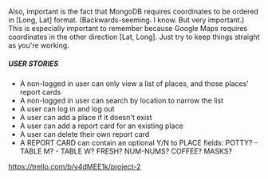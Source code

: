 Also, important is the fact that MongoDB requires coordinates to be ordered in [Long, Lat] format. (Backwards-seeming. I know. But very important.) This is especially important to remember because Google Maps requires coordinates in the other direction [Lat, Long]. Just try to keep things straight as you're working.

##### USER STORIES

- A non-logged in user can only view a list of places, and those places' report cards
- A non-logged in user can search by location to narrow the list
- A user can log in and log out
- A user can add a place if it doesn't exist
- A user can add a report card for an existing place
- A user can delete their own report card
- A REPORT CARD can contain an optional Y/N to PLACE fields: POTTY? - TABLE M? - TABLE W? FRESH? NUM-NUMS? COFFEE? MASKS?

https://trello.com/b/y4dMEE1k/project-2
